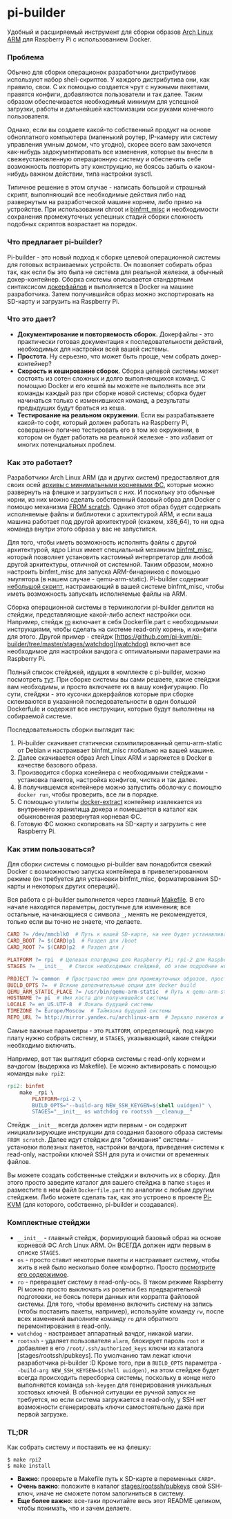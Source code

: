 # pi-builder
Удобный и расширяемый инструмент для сборки образов [Arch Linux ARM](https://archlinuxarm.org) для Raspberry Pi с использованием Docker.

### Проблема

Обычно для сборки операционок разработчики дистрибутивов используют набор shell-скриптов. У каждого дистрибутива они, как правило, свои. С их помощью создается чрут с нужными пакетами, правятся конфиги, добавляются пользователи и так далее. Таким образом обеспечивается необходимый минимум для успешной загрузки, работы и дальнейшей кастомизации оси руками конечного пользователя.

Однако, если вы создаете какой-то собственный продукт на основе обноплатного компьютера (маленький роутер, IP-камеру или систему управления умным домом, что угодно), скорее всего вам захочется как-нибудь задокументировать все изменения, которые вы внесли в свежеустановленную операционную систему и обеспечить себе возможность повторить эту конструкцию, не бояссь забыть о каком-нибудь важном действии, типа настройки sysctl.

Типичное решение в этом случае - написать большой и страшный скрипт, выполняющий все необходимые действия либо над развернутым на разработческой машине корнем, либо прямо на устройстве. При использовании chroot и [binfmt_misc](https://en.wikipedia.org/wiki/Binfmt_misc) и необходимости сохранения промежуточных успешных стадий сборки сложность подобных скриптов возрастает на порядок.

### Что предлагает pi-builder?
Pi-builder - это новый подход к сборке целевой операционной системы для готовых встраиваемых устройств. Он позволяет собирать образ так, как если бы это была не система для реальной железки, а обычный докер-контейнер. Сборка системы описывается стандартным синтаксисом [докерфайлов](https://docs.docker.com/engine/reference/builder) и выполняется в Docker на машине разработчика. Затем получившийся образ можно экспортировать на SD-карту и загрузить на Raspberry Pi.

### Что это дает?
* **Документирование и повторяемость сборок.** Докерфайлы - это практически готовая документация к последовательности действий, необходимых для настройки всей вашей системы.
* **Простота**. Ну серьезно, что может быть проще, чем собрать докер-контейнер?
* **Скорость и кеширование сборок**. Сборка целевой системы может состоять из сотен сложных и долго выполняющихся команд. С помощью Docker и его кешей вы можете не выполнять все эти команды каждый раз при сборке новой системы; сборка будет начинаться только с изменившихся команд, а результаты предыдущих будут браться из кеша.
* **Тестирование на реальном окружении**. Если вы разрабатываете какой-то софт, который должен работать на Raspberry Pi, совершенно логично тестировать его в том же окружении, в котором он будет работать на реальной железке - это избавит от многих потенциальных проблем.

### Как это работает?
Разработчики Arch Linux ARM (да и других систем) предоставляют для своих осей [архивы с минимальными корневыми ФС](https://mirror.yandex.ru/archlinux-arm/os/), которые можно развернуть на флешке и загрузиться с них. И поскольку это обычные корни, из них можно сделать собственный базовый образ для Docker с помощю механизма [FROM scratch](https://docs.docker.com/develop/develop-images/baseimages). Однако этот образ будет содержать исполняемые файлы и библиотеки с архитектурой ARM, и если ваша машина работает под другой архитектурой (скажем, x86_64), то ни одна команда внутри этого образа у вас не запустится.

Для того, чтобы иметь возможность исполнять файлы с другой архитектурой, ядро Linux имеет специальный механизм [binfmt_misc](https://en.wikipedia.org/wiki/Binfmt_misc), который позволяет установить кастомный интерпретатор для любой другой архитектуры, отличной от системной. Таким образом, можно настроить binfmt_misc для запуска ARM-бинарников с помощью эмулятора (в нашем случае - qemu-arm-static). Pi-builder содержит [небольшой скрипт](https://github.com/pi-kvm/pi-builder/blob/master/tools/install-binfmt), настраивающий в вашей системе binfmt_misc, чтобы иметь возможность запускать исполняемые файлы на ARM.

Сборка операционной системы в терминологии pi-builder делится на _стейджи_, представляющие какой-либо аспект настройки оси. Например, стейдж [ro](https://github.com/pi-kvm/pi-builder/tree/master/stages/ro) включает в себя Dockerfile.part с необходимыми инструкциями, чтобы сделать на системе read-only корень, и конфиги для этого. Другой пример - стейдж [https://github.com/pi-kvm/pi-builder/tree/master/stages/watchdog](watchdog) включает все необходимое для настройки вачдога с оптимальными параметрами на Raspberry Pi.

Полный список стейджей, идущих в комплекте с pi-builder, можно посмотреть [тут](https://github.com/pi-kvm/pi-builder/tree/master/stages). При сборке системы вы сами решаете, какие стейджи вам необходимы, и просто включаете их в вашу конфигурацию. По сути, стейджи - это кусочки докерфайлов которые при сборке склеиваются в указанной последовательности в один большой Dockerfшle и содержат все инструкции, которые будут выполнены на собираемой системе.

Последовательность сборки выглядит так:
1. Pi-builder скачивает статически скомпилированный qemu-arm-static от Debian и настраивает binfmt_misc глобально на вашей машине.
2. Далее скачивается образ Arch Linux ARM и заряжется в Docker в качестве базового образа.
3. Производится сборка конейнера с необходимыми стейджами - установка пакетов, настройка конфигов, чистка и так далее.
4. В получившемся контейнере можно запустить оболочку с помощтю `docker run`, чтобы проверить, все ли в порядке.
5. С помощью утилиты [docker-extract](https://github.com/pi-kvm/pi-builder/blob/master/tools/docker-extract) контейнер извлекается из внутреннего хранилища докера и помещается в каталог как обыкновенная развернутая корневая ФС.
6. Готовую ФС можно скопировать на SD-карту и загрузить с нее Raspberry Pi.

### Как этим пользоваться?

Для сборки системы с помощью pi-builder вам понадобится свежий Docker с возможностью запуска контейнера в привелегированном режиме (он требуется для установки binfmt_misc, форматирования SD-карты и некоторых других операций).

Вся работа с pi-builder выполняется через главный [Makefile](https://github.com/pi-kvm/pi-builder/blob/master/Makefile). В его начале  находятся параметры, доступные для изменения; все остальные, начинающиеся с символа `_`, менять не рекомендуется, только если вы точно не знаете, что делаете.

```Makefile
CARD ?= /dev/mmcblk0  # Путь к вашей SD-карте, на нее будет устанавливаться собранная система командой make install
CARD_BOOT ?= $(CARD)p1  # Раздел для /boot
CARD_ROOT ?= $(CARD)p2  # Раздел для /

PLATFORM ?= rpi  # Целевая платформа для Raspberry Pi; rpi-2 для Raspberry Pi 2
STAGES ?= __init__  # Список необходимых стейджей, об этом подробнее ниже

PROJECT ?= common  # Пространство имен для промежуточных образов, просто назовите как нравится
BUILD_OPTS ?=  # Всякие дополнительные опции для docker build
QEMU_ARM_STATIC_PLACE ?= /usr/bin/qemu-arm-static  # Путь к qemu-arm-static ВНУТРИ КОНТЕЙНЕРА
HOSTNAME ?= pi  # Имя хоста для получившейся системы
LOCALE ?= en_US.UTF-8  # Локаль будущей системы
TIMEZONE ?= Europe/Moscow  # Таймзона будущей системы
REPO_URL ?= http://mirror.yandex.ru/archlinux-arm  # Зеркало пакетов и всего загружаемого контента
```

Самые важные параметры - это `PLATFORM`, определяющий, под какую плату нужно собрать систему, и `STAGES`, указывающий, какие стейджи необходимо включить.

Например, вот так выглядит сборка системы с read-only корнем и вачдогом (выдержка из Makefile). Ее можно активировать с помощью команды `make rpi2`:
```Makefile
rpi2: binfmt
	make _rpi \
		PLATFORM=rpi-2 \
		BUILD_OPTS="--build-arg NEW_SSH_KEYGEN=$(shell uuidgen)" \
		STAGES="__init__ os watchdog ro rootssh __cleanup__"
```

Стейдж `__init__` всегда должен идти первым - он содержит инициализирующие инструкции для создания базового образа системы `FROM scratch`. Далее идут стейджи для "обживания" системы - установки полезных пакетов, настройки вачдога, приведения системы к read-only, настройки ключей SSH для рута и очистки от временных файлов.

Вы можете создать собственные стейджи и включить их в сборку. Для этого просто заведите каталог для вашего стейджа в папке `stages` и разместите в нем файл `Dockerfile.part` по аналогии с любым другим стейджем. Либо можете сделать так, как это устроено в проекте [Pi-KVM](https://github.com/pi-kvm/pi-kvm/tree/master/os) (для которого, собственно, pi-builder и создавался).

### Комплектные стейджи
* `__init__` - главный стейдж, формирующий базовый образ на основе корневой ФС Arch Linux ARM. Он ВСЕГДА должен идти первым в списке `STAGES`. 
* `os` - просто ставит некоторые пакеты и настраивает систему, чтобы жить в ней было несколько более комфортно. Просто [посмотрите его содержимое](https://github.com/pi-kvm/pi-builder/tree/master/stages/os).
* `ro` - превращает систему в read-only-ось. В таком режиме Raspberry Pi можно просто выключать из розетки без предварительной подготовки, не боясь потери данных или коррапта файловой системы. Для того, чтобы временно включить систему на запись (чтобы поставить пакеты, например), используйте команду `rw`, после всех изменений выполните команду `ro` для обратного перемонтирования в read-only.
* `watchdog` - настраивает аппаратный вачдог, никакой магии.
* `rootssh` - удаляет пользователя `alarm`, блокирует пароль `root` и добавляет в его `/root/.ssh/authorized_keys` ключи из каталога [stages/rootssh/pubkeys]. По умолчанию там лежат ключи разработчика pi-builder :D Кроме того, при в `BUILD_OPTS` параметра `--build-arg NEW_SSH_KEYGEN=$(shell uuidgen)`, на этом стейдже будет всегда происходить пересборка системы, поскольку в конце него выполняется команда `ssh-keygen` для генерирования уникальных хостовых ключей. В обычной ситуации ее ручной запуск не требуется, но если система загружается в read-only, у SSH нет возможности сгенерировать ключи самостоятельно даже при первой загрузке.

### TL;DR
Как собрать систему и поставить ее на флешку:
```shell
$ make rpi2
$ make install
```

* **Важно**: проверьте в Makefile путь к SD-карте в переменных `CARD*`.
* **Очень важно**: положите в каталог [stages/rootssh/pubkeys](https://github.com/pi-kvm/pi-builder/tree/master/stages/rootssh/pubkeys) свой SSH-ключ, иначе не сможете потом залогиниться в систему.
* **Еще более важно**: все-таки прочитайте весь этот README целиком, чтобы понимать, что и зачем делаете.
